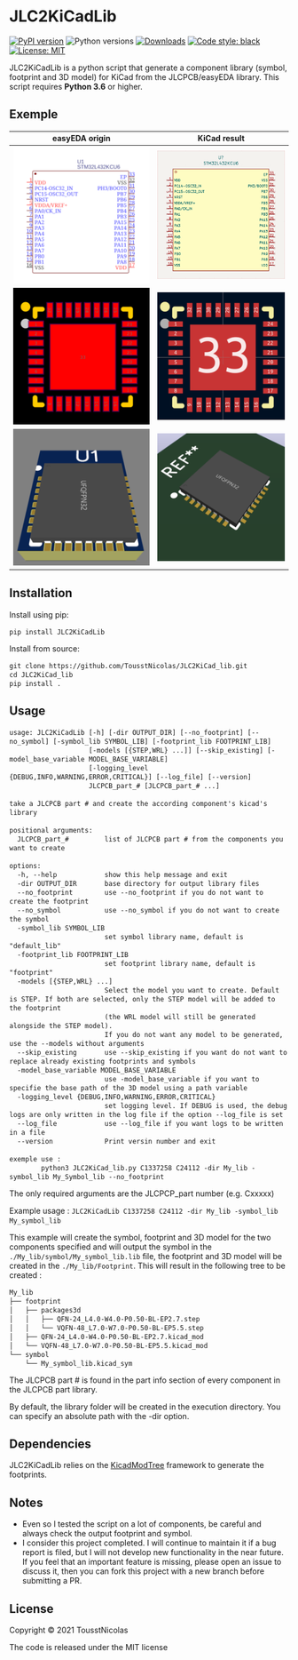 # JLC2KiCadLib

<p style="text-align: center;">

[![PyPI version](https://badge.fury.io/py/JLC2KiCadLib.svg)](https://badge.fury.io/py/JLC2KiCadLib)
![Python versions](https://img.shields.io/pypi/pyversions/JLC2KiCadLib.svg)
[![Downloads](https://pepy.tech/badge/jlc2kicadlib)](https://pepy.tech/project/jlc2kicadlib)
[![Code style: black](https://img.shields.io/badge/code%20style-black-000000.svg)](https://github.com/psf/black)
[![License: MIT](https://img.shields.io/badge/License-MIT-yellow.svg)](https://opensource.org/licenses/MIT)

</p>

JLC2KiCadLib is a python script that generate a component library (symbol, footprint and 3D model) for KiCad from the JLCPCB/easyEDA library.
This script requires **Python 3.6** or higher.

## Exemple 



easyEDA origin | KiCad result
---- | ----
![JLCSymbol](images/JLC_Symbol_1.png) | ![KiCadSymbol](images/KiCad_Symbol_1.png)
![JLCFootprint](images/JLC_Footprint_1.png) | ![KiCadFootprint](images/KiCad_Footprint_1.png)
![JLC3Dmodel](images/JLC_3Dmodel.png) | ![KiCad3Dmodel](images/KiCad_3Dmodel.png)

## Installation

Install using pip: 

```
pip install JLC2KiCadLib
```

Install from source:

```
git clone https://github.com/TousstNicolas/JLC2KiCad_lib.git
cd JLC2KiCad_lib 
pip install . 
```

## Usage 

```
usage: JLC2KiCadLib [-h] [-dir OUTPUT_DIR] [--no_footprint] [--no_symbol] [-symbol_lib SYMBOL_LIB] [-footprint_lib FOOTPRINT_LIB]
                    [-models [{STEP,WRL} ...]] [--skip_existing] [-model_base_variable MODEL_BASE_VARIABLE]
                    [-logging_level {DEBUG,INFO,WARNING,ERROR,CRITICAL}] [--log_file] [--version]
                    JLCPCB_part_# [JLCPCB_part_# ...]

take a JLCPCB part # and create the according component's kicad's library

positional arguments:
  JLCPCB_part_#         list of JLCPCB part # from the components you want to create

options:
  -h, --help            show this help message and exit
  -dir OUTPUT_DIR       base directory for output library files
  --no_footprint        use --no_footprint if you do not want to create the footprint
  --no_symbol           use --no_symbol if you do not want to create the symbol
  -symbol_lib SYMBOL_LIB
                        set symbol library name, default is "default_lib"
  -footprint_lib FOOTPRINT_LIB
                        set footprint library name, default is "footprint"
  -models [{STEP,WRL} ...]
                        Select the model you want to create. Default is STEP. If both are selected, only the STEP model will be added to the footprint
                        (the WRL model will still be generated alongside the STEP model). 
                        If you do not want any model to be generated, use the --models without arguments
  --skip_existing       use --skip_existing if you want do not want to replace already existing footprints and symbols
  -model_base_variable MODEL_BASE_VARIABLE
                        use -model_base_variable if you want to specifie the base path of the 3D model using a path variable
  -logging_level {DEBUG,INFO,WARNING,ERROR,CRITICAL}
                        set logging level. If DEBUG is used, the debug logs are only written in the log file if the option --log_file is set
  --log_file            use --log_file if you want logs to be written in a file
  --version             Print versin number and exit

exemple use : 
        python3 JLC2KiCad_lib.py C1337258 C24112 -dir My_lib -symbol_lib My_Symbol_lib --no_footprint
```

The only required arguments are the JLCPCP_part number (e.g. Cxxxxx)

Example usage : `JLC2KiCadLib C1337258 C24112 -dir My_lib -symbol_lib My_symbol_lib`

This example will create the symbol, footprint and 3D model for the two components specified and will output the symbol in the `./My_lib/symbol/My_symbol_lib.lib` file, the footprint and 3D model will be created in the `./My_lib/Footprint`. This will result in the following tree to be created : 

```
My_lib
├── footprint
│   ├── packages3d
│   │   ├── QFN-24_L4.0-W4.0-P0.50-BL-EP2.7.step
│   │   └── VQFN-48_L7.0-W7.0-P0.50-BL-EP5.5.step
│   ├── QFN-24_L4.0-W4.0-P0.50-BL-EP2.7.kicad_mod
│   └── VQFN-48_L7.0-W7.0-P0.50-BL-EP5.5.kicad_mod
└── symbol
    └── My_symbol_lib.kicad_sym
```

The JLCPCB part # is found in the part info section of every component in the JLCPCB part library. 

By default, the library folder will be created in the execution directory. You can specify an absolute path with the -dir option. 

## Dependencies 

JLC2KiCadLib relies on the [KicadModTree](https://gitlab.com/kicad/libraries/kicad-footprint-generator) framework to generate the footprints. 

## Notes

* Even so I tested the script on a lot of components, be careful and always check the output footprint and symbol.
* I consider this project completed. I will continue to maintain it if a bug report is filed, but I will not develop new functionality in the near future. If you feel that an important feature is missing, please open an issue to discuss it, then you can fork this project with a new branch before submitting a PR. 

## License 

Copyright © 2021 TousstNicolas 

The code is released under the MIT license
